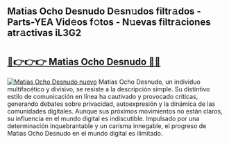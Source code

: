 ## Matias Ocho Desnudo D𝚎sn𝚞dos filtr𝚊dos - Parts-YEA Vid𝚎os f𝚘tos - N𝚞evas filtr𝚊ciones atr𝚊ctivas iL3G2

# <h2><a href="http://mb87o4z.tromn.icu/?c=Matias+Ocho+Desnudo">🔗👉👉👉 Matias Ocho Desnudo 🔗🔗</a></h2>

[![Matias Ocho Desnudo nuevo](https://i.imgur.com/pEAQMta.gif)](http://mb87o4z.tromn.icu/?c=Matias+Ocho+Desnudo)
Matias Ocho Desnudo, un individuo multifacético y divisivo, se resiste a la descripción simple. Su distintivo estilo de comunicación en línea ha cautivado y provocado críticas, generando debates sobre privacidad, autoexpresión y la dinámica de las comunidades digitales. Aunque sus próximos movimientos no están claros, su influencia en el mundo digital es indiscutible. Impulsado por una determinación inquebrantable y un carisma innegable, el progreso de Matias Ocho Desnudo en el mundo digital es ilimitado.
